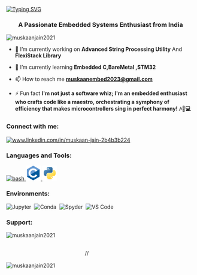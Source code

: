 [![Typing SVG](https://readme-typing-svg.herokuapp.com?color=%C32BAD&size=24&vCenter=true&width=500&height=28&lines=Hey+there%2C+I'm+Muskaan+Jain)](https://git.io/typing-svg)


<h3 align="center">A Passionate Embedded Systems Enthusiast from India</h3>

<p align="left"> <img src="https://komarev.com/ghpvc/?username=muskaanjain2021&label=Profile%20views&color=0e75b6&style=flat" alt="muskaanjain2021" /> </p>

- 🔭 I’m currently working on **Advanced String Processing Utility** And **FlexiStack Library**

- 🌱 I’m currently learning **Embedded C,BareMetal ,STM32**

- 📫 How to reach me **muskaanembed2023@gmail.com**

- ⚡ Fun fact **I'm not just a software whiz; I'm an embedded enthusiast who crafts code like a maestro, orchestrating a symphony of efficiency that makes microcontrollers sing in perfect harmony! 🎶💾💻**

<h3 align="left">Connect with me:</h3>
<p align="left">
<a href="https://linkedin.com/in/www.linkedin.com/in/muskaan-jain-2b4b3b224" target="blank"><img align="center" src="https://raw.githubusercontent.com/rahuldkjain/github-profile-readme-generator/master/src/images/icons/Social/linked-in-alt.svg" alt="www.linkedin.com/in/muskaan-jain-2b4b3b224" height="30" width="40" /></a>
</p>

<h3 align="left">Languages and Tools:</h3>
<p align="left"> <a href="https://www.gnu.org/software/bash/" target="_blank" rel="noreferrer"> <img src="https://www.vectorlogo.zone/logos/gnu_bash/gnu_bash-icon.svg" alt="bash" width="40" height="40"/> </a> <a href="https://www.cprogramming.com/" target="_blank" rel="noreferrer"> <img src="https://raw.githubusercontent.com/devicons/devicon/master/icons/c/c-original.svg" alt="c" width="40" height="40"/> </a> <a href="https://www.python.org" target="_blank" rel="noreferrer"> <img src="https://raw.githubusercontent.com/devicons/devicon/master/icons/python/python-original.svg" alt="python" width="40" height="40"/> </a> </p>

<h3 align="left">Environments:</h3> 

![Jupyter](https://img.shields.io/badge/Jupyter-F37626.svg?&style=flat&logo=Jupyter&logoColor=white)&nbsp;
![Conda](https://img.shields.io/badge/conda-342B029.svg?&style=flat&logo=anaconda&logoColor=white)&nbsp;
![Spyder](https://img.shields.io/badge/Spyder%20Ide-FF0000?style=flat&logo=spyder%20ide&logoColor=white)&nbsp;
![VS Code](https://img.shields.io/badge/Visual_Studio_Code-0078D4?style=flat&logo=visual%20studio%20code&logoColor=white)&nbsp;






<h3 align="left">Support:</h3>
<p><a href="https://www.buymeacoffee.com/muskaanjain2021"> <img align="left" src="https://cdn.buymeacoffee.com/buttons/v2/default-yellow.png" height="50" width="210" alt="muskaanjain2021" /></a></p><br><br>

//<p><img align="center" src="https://github-readme-streak-stats.herokuapp.com/?user=MuskaanJain2021&theme=vue-dark&hide_border=true" alt="muskaanjain2021" /></p>
